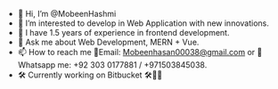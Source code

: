 - 👋 Hi, I’m @MobeenHashmi
- 👀 I’m interested to develop in Web Application with new innovations.
- 🌱 I have 1.5 years of experience in frontend development.
- 💬 Ask me about Web Development, MERN + Vue.
- 📫 How to reach me 📧Email: Mobeenhasan00038@gmail.com or 🤙Whatsapp me: +92 303 0177881 / +971503845038.
- 🛠️ Currently working on Bitbucket 🛠️👩‍💻
